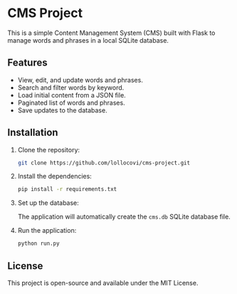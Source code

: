 # CMS Project

This is a simple Content Management System (CMS) built with Flask to manage words and phrases in a local SQLite database.

## Features
- View, edit, and update words and phrases.
- Search and filter words by keyword.
- Load initial content from a JSON file.
- Paginated list of words and phrases.
- Save updates to the database.

## Installation

1. Clone the repository:

   ```bash
   git clone https://github.com/lollocovi/cms-project.git
   ```

2. Install the dependencies:

   ```bash
   pip install -r requirements.txt
   ```

3. Set up the database:

   The application will automatically create the `cms.db` SQLite database file.

4. Run the application:

   ```bash
   python run.py
   ```

## License
This project is open-source and available under the MIT License.

